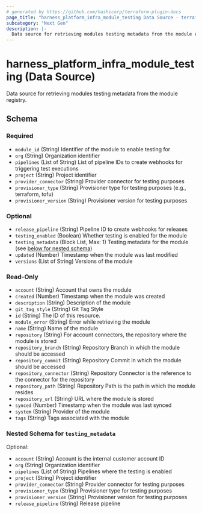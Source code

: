 ```yaml
---
# generated by https://github.com/hashicorp/terraform-plugin-docs
page_title: "harness_platform_infra_module_testing Data Source - terraform-provider-harness"
subcategory: "Next Gen"
description: |-
  Data source for retrieving modules testing metadata from the module registry.
---
```


# harness_platform_infra_module_testing (Data Source)

Data source for retrieving modules testing metadata from the module registry.



<!-- schema generated by tfplugindocs -->
## Schema

### Required

- `module_id` (String) Identifier of the module to enable testing for
- `org` (String) Organization identifier
- `pipelines` (List of String) List of pipeline IDs to create webhooks for triggering test executions
- `project` (String) Project identifier
- `provider_connector` (String) Provider connector for testing purposes
- `provisioner_type` (String) Provisioner type for testing purposes (e.g., terraform, tofu)
- `provisioner_version` (String) Provisioner version for testing purposes

### Optional

- `release_pipeline` (String) Pipeline ID to create webhooks for releases
- `testing_enabled` (Boolean) Whether testing is enabled for the module
- `testing_metadata` (Block List, Max: 1) Testing metadata for the module (see [below for nested schema](#nestedblock--testing_metadata))
- `updated` (Number) Timestamp when the module was last modified
- `versions` (List of String) Versions of the module

### Read-Only

- `account` (String) Account that owns the module
- `created` (Number) Timestamp when the module was created
- `description` (String) Description of the module
- `git_tag_style` (String) Git Tag Style
- `id` (String) The ID of this resource.
- `module_error` (String) Error while retrieving the module
- `name` (String) Name of the module
- `repository` (String) For account connectors, the repository where the module is stored
- `repository_branch` (String) Repository Branch in which the module should be accessed
- `repository_commit` (String) Repository Commit in which the module should be accessed
- `repository_connector` (String) Repository Connector is the reference to the connector for the repository
- `repository_path` (String) Repository Path is the path in which the module resides
- `repository_url` (String) URL where the module is stored
- `synced` (Number) Timestamp when the module was last synced
- `system` (String) Provider of the module
- `tags` (String) Tags associated with the module

<a id="nestedblock--testing_metadata"></a>
### Nested Schema for `testing_metadata`

Optional:

- `account` (String) Account is the internal customer account ID
- `org` (String) Organization identifier
- `pipelines` (List of String) Pipelines where the testing is enabled
- `project` (String) Project identifier
- `provider_connector` (String) Provider connector for testing purposes
- `provisioner_type` (String) Provisioner type for testing purposes
- `provisioner_version` (String) Provisioner version for testing purposes
- `release_pipeline` (String) Release pipeline
